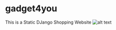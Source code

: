 # gadget4you
This is a Static DJango Shopping Website 
![alt text](https://github.com/geekyshow1/gadget4you/blob/main/Screenshots/Home.jpeg)
